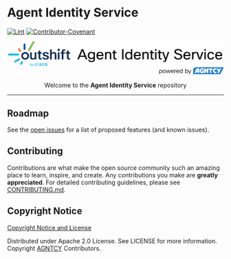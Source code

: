 # Agent Identity Service

[![Lint](https://github.com/cisco-eti/identity-platform/actions/workflows/lint.yml/badge.svg?branch=main)](https://github.com/marketplace/actions/super-linter)
[![Contributor-Covenant](https://img.shields.io/badge/Contributor%20Covenant-2.1-fbab2c.svg)](CODE_OF_CONDUCT.md)

<p align="center">
  <a href="https://outshift.cisco.com/">
    <picture>
      <source media="(prefers-color-scheme: dark)" srcset="img/logo-white.png" width="500">
      <img alt="" src="img/logo-color.png" width="500">
    </picture>
  </a>
</p>

<p align="end" style="margin-top: -15px;">
  <a href="https://agntcy.org/">
    <picture>
      <source media="(prefers-color-scheme: dark)" srcset="img/agntcy-attribution-white.png" width="150">
      <img alt="" src="img/agntcy-attribution-full-color.png" width="150">
    </picture>
  </a>
</p>

<p align="center">
  <caption>Welcome to the <b>Agent Identity Service</b> repository</caption>
</p>

---

## Roadmap

See the [open issues](https://github.com/cisco-eti/identity-platform/issues) for a list
of proposed features (and known issues).

## Contributing

Contributions are what make the open source community such an amazing place to
learn, inspire, and create. Any contributions you make are **greatly
appreciated**. For detailed contributing guidelines, please see
[CONTRIBUTING.md](CONTRIBUTING.md).

## Copyright Notice

[Copyright Notice and License](LICENSE)

Distributed under Apache 2.0 License. See LICENSE for more information.
Copyright [AGNTCY](https://github.com/agntcy) Contributors.
